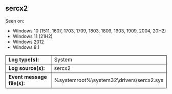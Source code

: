 ## sercx2

Seen on:
* Windows 10 (1511, 1607, 1703, 1709, 1803, 1809, 1903, 1909, 2004, 20H2)
* Windows 11 (21H2)
* Windows 2012
* Windows 8.1

<table border="1" class="docutils">
  <tbody>
    <tr>
      <td><b>Log type(s):</b></td>
      <td>System</td>
    </tr>
    <tr>
      <td><b>Log source(s):</b></td>
      <td>sercx2</td>
    </tr>
    <tr>
      <td><b>Event message file(s):</b></td>
      <td>%systemroot%\system32\drivers\sercx2.sys</td>
    </tr>
  </tbody>
</table>

&nbsp;

